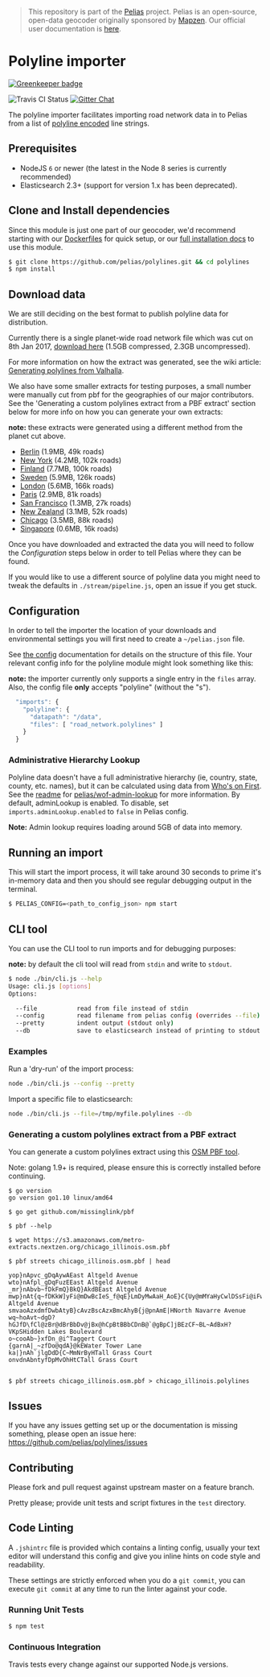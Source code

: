 >This repository is part of the [Pelias](https://github.com/pelias/pelias)
>project. Pelias is an open-source, open-data geocoder originally sponsored by
>[Mapzen](https://www.mapzen.com/). Our official user documentation is
>[here](https://github.com/pelias/documentation).

# Polyline importer

[![Greenkeeper badge](https://badges.greenkeeper.io/pelias/polylines.svg)](https://greenkeeper.io/)

![Travis CI Status](https://travis-ci.org/pelias/polylines.svg)
[![Gitter Chat](https://badges.gitter.im/pelias/pelias.svg)](https://gitter.im/pelias/pelias?utm_source=badge&utm_medium=badge&utm_campaign=pr-badge)

The polyline importer facilitates importing road network data in to Pelias from a list of [polyline encoded](https://developers.google.com/maps/documentation/utilities/polylinealgorithm) line strings.

## Prerequisites

* NodeJS `6` or newer (the latest in the Node 8 series is currently recommended)
* Elasticsearch 2.3+ (support for version 1.x has been deprecated).

## Clone and Install dependencies

Since this module is just one part of our geocoder, we'd recommend starting with our [Dockerfiles](https://github.com/pelias/dockerfiles/) for quick setup, or our [full installation docs](https://github.com/pelias/pelias-doc/blob/master/installing.md) to use this module.

```bash
$ git clone https://github.com/pelias/polylines.git && cd polylines
$ npm install
```

## Download data

We are still deciding on the best format to publish polyline data for distribution.

Currently there is a single planet-wide road network file which was cut on 8th Jan 2017, [download here](https://s3.amazonaws.com/pelias-data.nextzen.org/polylines/road_network.gz) (1.5GB compressed, 2.3GB uncompressed).

For more information on how the extract was generated, see the wiki article: [Generating polylines from Valhalla](https://github.com/pelias/polylines/wiki/Generating-polylines-from-Valhalla).

We also have some smaller extracts for testing purposes, a small number were manually cut from pbf for the geographies of our major contributors. See the 'Generating a custom polylines extract from a PBF extract' section below for more info on how you can generate your own extracts:

**note:** these extracts were generated using a different method from the planet cut above.

- [Berlin](https://s3.amazonaws.com/pelias-data.nextzen.org/polylines/berlin.gz) (1.9MB, 49k roads)
- [New York](https://s3.amazonaws.com/pelias-data.nextzen.org/polylines/new_york.gz) (4.2MB, 102k roads)
- [Finland](https://s3.amazonaws.com/pelias-data.nextzen.org/polylines/finland.gz) (7.7MB, 100k roads)
- [Sweden](https://s3.amazonaws.com/pelias-data.nextzen.org/polylines/sweden.gz) (5.9MB, 126k roads)
- [London](https://s3.amazonaws.com/pelias-data.nextzen.org/polylines/london.gz) (5.6MB, 166k roads)
- [Paris](https://s3.amazonaws.com/pelias-data.nextzen.org/polylines/paris.gz) (2.9MB, 81k roads)
- [San Francisco](https://s3.amazonaws.com/pelias-data.nextzen.org/polylines/san_francisco.gz) (1.3MB, 27k roads)
- [New Zealand](https://s3.amazonaws.com/pelias-data.nextzen.org/polylines/new_zealand.gz) (3.1MB, 52k roads)
- [Chicago](https://s3.amazonaws.com/pelias-data.nextzen.org/polylines/chicago.gz) (3.5MB, 88k roads)
- [Singapore](https://s3.amazonaws.com/pelias-data.nextzen.org/polylines/singapore.gz) (0.6MB, 16k roads)

Once you have downloaded and extracted the data you will need to follow the *Configuration* steps below in order to tell Pelias where they can be found.

If you would like to use a different source of polyline data you might need to tweak the defaults in `./stream/pipeline.js`, open an issue if you get stuck.

## Configuration

In order to tell the importer the location of your downloads and environmental settings you will first need to create a `~/pelias.json` file.

See [the config](https://github.com/pelias/config) documentation for details on the structure of this file. Your relevant config info for the polyline module might look something like this:

**note:** the importer currently only supports a single entry in the `files` array. Also, the config file **only** accepts "polyline" (without the "s").

```javascript
  "imports": {
    "polyline": {
      "datapath": "/data",
      "files": [ "road_network.polylines" ]
    }
  }
```

### Administrative Hierarchy Lookup

Polyline data doesn't have a full administrative hierarchy (ie, country, state,
county, etc. names), but it can be calculated using data from [Who's on
First](http://whosonfirst.mapzen.com/). See the [readme](https://github.com/pelias/wof-admin-lookup/blob/master/README.md)
for [pelias/wof-admin-lookup](https://github.com/pelias/wof-admin-lookup) for more information.  By default,
adminLookup is enabled.  To disable, set `imports.adminLookup.enabled` to `false` in Pelias config.

**Note:** Admin lookup requires loading around 5GB of data into memory.

## Running an import

This will start the import process, it will take around 30 seconds to prime it's in-memory data and then you should see regular debugging output in the terminal.

```bash
$ PELIAS_CONFIG=<path_to_config_json> npm start
```

## CLI tool

You can use the CLI tool to run imports and for debugging purposes:

**note:** by default the cli tool will read from `stdin` and write to `stdout`.

```bash
$ node ./bin/cli.js --help
Usage: cli.js [options]
Options:

  --file           read from file instead of stdin
  --config         read filename from pelias config (overrides --file)
  --pretty         indent output (stdout only)
  --db             save to elasticsearch instead of printing to stdout

```

### Examples

Run a 'dry-run' of the import process:

```bash
node ./bin/cli.js --config --pretty
```

Import a specific file to elasticsearch:

```bash
node ./bin/cli.js --file=/tmp/myfile.polylines --db
```

### Generating a custom polylines extract from a PBF extract

You can generate a custom polylines extract using this [OSM PBF tool](https://github.com/missinglink/pbf).

Note: golang 1.9+ is required, please ensure this is correctly installed before continuing.

```
$ go version
go version go1.10 linux/amd64

$ go get github.com/missinglink/pbf

$ pbf --help

$ wget https://s3.amazonaws.com/metro-extracts.nextzen.org/chicago_illinois.osm.pbf

$ pbf streets chicago_illinois.osm.pbf | head

yop}nApvc_gDqAywAEast Altgeld Avenue
wto}nAfpl_gDqFuzEEast Altgeld Avenue
_mr}nAbvb~fDkFmQ}BkQ}AkdBEast Altgeld Avenue
mwp}nAt{q~fDKkW]yFi@mDwBcIeS_f@qE}LmDyMwAaH_AoE}C{Uy@mMYaHyCwlDSsFi@iFwEaUEast Altgeld Avenue
smvaoAzxdmfDwbAtyB}cAvzBscAzxBmcAhyB{j@pnAmE|HNorth Navarre Avenue
wq~hoAvt~dgD?hGJfD\fCl@zBr@dBrBbDv@jBx@hCpBtBBbCDnB@`@gBpC]jBEzCF~BL~AdBxH?VKpSHidden Lakes Boulevard
o~cooAb~}xfDn_@i^Taggert Court
{garnA|_~zfDo@qdA}@kEWater Tower Lane
ka|}nAh`jlgDdD{C~MmNrByHTall Grass Court
onvdnAbntyfDpMvOhHtCTall Grass Court


$ pbf streets chicago_illinois.osm.pbf > chicago_illinois.polylines

```

## Issues

If you have any issues getting set up or the documentation is missing something, please open an issue here: https://github.com/pelias/polylines/issues

## Contributing

Please fork and pull request against upstream master on a feature branch.

Pretty please; provide unit tests and script fixtures in the `test` directory.

## Code Linting

A `.jshintrc` file is provided which contains a linting config, usually your text editor will understand this config and give you inline hints on code style and readability.

These settings are strictly enforced when you do a `git commit`, you can execute `git commit` at any time to run the linter against your code.

### Running Unit Tests

```bash
$ npm test
```

### Continuous Integration

Travis tests every change against our supported Node.js versions.
